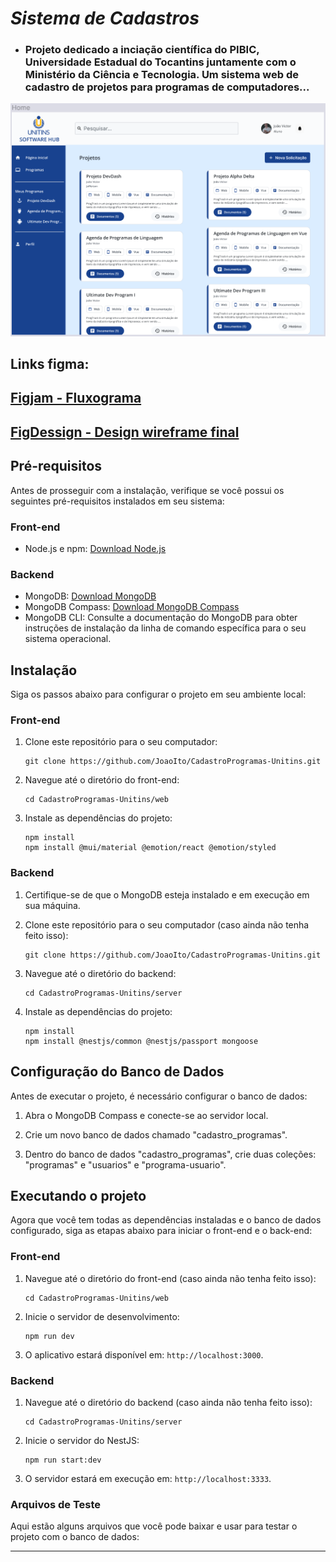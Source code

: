 # ***Sistema de Cadastros***

- ### **Projeto dedicado a inciação científica do PIBIC, Universidade Estadual do Tocantins juntamente com o Ministério da Ciência e Tecnologia. Um sistema web de cadastro de projetos para programas de computadores...**

<img src=".github\img/printInicial.png"/>

## Links figma:

## [Figjam - Fluxograma](https://www.figma.com/file/HqW6H7awPQV2vcWUTlUja0/Fluxograma-Cadastro-Programas-de-Computadores---PIBIC?node-id=0%3A1&t=y9G0qPcIryB9JzH4-1)

## [ FigDessign - Design wireframe final](https://www.figma.com/file/5Lmauoi9y0gQppPdFHEU7Y/Unitins-Software-Hub?type=design&node-id=9%3A2&mode=design&t=g7I8q8xzApcHDm30-1)

## Pré-requisitos

Antes de prosseguir com a instalação, verifique se você possui os seguintes pré-requisitos instalados em seu sistema:

### Front-end

- Node.js e npm: [Download Node.js](https://nodejs.org/)

### Backend

- MongoDB: [Download MongoDB](https://www.mongodb.com/try/download/community)
- MongoDB Compass: [Download MongoDB Compass](https://www.mongodb.com/try/download/compass)
- MongoDB CLI: Consulte a documentação do MongoDB para obter instruções de instalação da linha de comando específica para o seu sistema operacional.

## Instalação

Siga os passos abaixo para configurar o projeto em seu ambiente local:

### Front-end

1. Clone este repositório para o seu computador:
   ```
   git clone https://github.com/JoaoIto/CadastroProgramas-Unitins.git
   ```

2. Navegue até o diretório do front-end:
   ```
   cd CadastroProgramas-Unitins/web
   ```

3. Instale as dependências do projeto:
   ```
   npm install
   npm install @mui/material @emotion/react @emotion/styled
   ```

### Backend

1. Certifique-se de que o MongoDB esteja instalado e em execução em sua máquina.

2. Clone este repositório para o seu computador (caso ainda não tenha feito isso):
   ```
   git clone https://github.com/JoaoIto/CadastroProgramas-Unitins.git
   ```

3. Navegue até o diretório do backend:
   ```
   cd CadastroProgramas-Unitins/server
   ```

4. Instale as dependências do projeto:
   ```
   npm install
   npm install @nestjs/common @nestjs/passport mongoose
   ```

## Configuração do Banco de Dados

Antes de executar o projeto, é necessário configurar o banco de dados:

1. Abra o MongoDB Compass e conecte-se ao servidor local.

2. Crie um novo banco de dados chamado "cadastro_programas".

3. Dentro do banco de dados "cadastro_programas", crie duas coleções: "programas" e "usuarios" e "programa-usuario".

## Executando o projeto

Agora que você tem todas as dependências instaladas e o banco de dados configurado, siga as etapas abaixo para iniciar o front-end e o back-end:

### Front-end

1. Navegue até o diretório do front-end (caso ainda não tenha feito isso):
   ```
   cd CadastroProgramas-Unitins/web
   ```

2. Inicie o servidor de desenvolvimento:
   ```
   npm run dev
   ```

3. O aplicativo estará disponível em: `http://localhost:3000`.

### Backend

1. Navegue até o diretório do backend (caso ainda não tenha feito isso):
   ```
   cd CadastroProgramas-Unitins/server
   ```

2. Inicie o servidor do NestJS:
   ```
   npm run start:dev
   ```

3. O servidor estará em execução em: `http://localhost:3333`.

### Arquivos de Teste

Aqui estão alguns arquivos que você pode baixar e usar para testar o projeto com o banco de dados:

---
